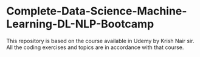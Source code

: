 # Complete-Data-Science-Machine-Learning-DL-NLP-Bootcamp
This repository is based on the course available in Udemy by Krish Nair sir. All the coding exercises and topics are in accordance with that course.
